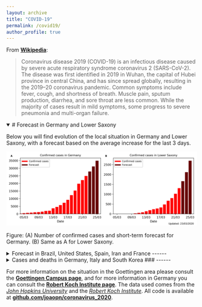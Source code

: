 ```yaml
---
layout: archive
title: "COVID-19"
permalink: /covid19/
author_profile: true
---
```


From [__Wikipedia__](https://en.wikipedia.org/wiki/Coronavirus_disease_2019): 

> Coronavirus disease 2019 (COVID-19) is an infectious disease caused by severe acute respiratory syndrome coronavirus 2 (SARS-CoV-2). The disease was first identified in 2019 in Wuhan, the capital of Hubei province in central China, and has since spread globally, resulting in the 2019–20 coronavirus pandemic. Common symptoms include fever, cough, and shortness of breath. Muscle pain, sputum production, diarrhea, and sore throat are less common. While the majority of cases result in mild symptoms, some progress to severe pneumonia and multi-organ failure.

<details open>
<summary># Forecast in Germany and Lower Saxony</summary>


Below you will find evolution of the local situation in Germany and Lower Saxony, with a forecast based on the average increase for the last 3 days.


<img src="https://raw.githubusercontent.com/joaopn/coronavirus_2020/master/plots/germany_local_en.png"/>

Figure: (A) Number of confirmed cases and short-term forecast for Germany. (B) Same as A for Lower Saxony.

</details>

<details>
<summary>
Forecast in Brazil, United States, Spain, Iran and France
------
</summary>

Below you will find evolution of the local situation in Brazil, United States, Spain, Iran and France, with a forecast based on the average increase for the last 3 days. Up-to-date plots of all 193 countries are available [**here**](https://github.com/joaopn/coronavirus_2020/tree/master/plots/johnhopkins). 

<img src="https://raw.githubusercontent.com/joaopn/coronavirus_2020/master/plots/johnhopkins/brazil_confirmed.png"/>
<img src="https://raw.githubusercontent.com/joaopn/coronavirus_2020/master/plots/johnhopkins/us_confirmed.png"/>
<img src="https://raw.githubusercontent.com/joaopn/coronavirus_2020/master/plots/johnhopkins/spain_confirmed.png"/>
<img src="https://raw.githubusercontent.com/joaopn/coronavirus_2020/master/plots/johnhopkins/iran_confirmed.png"/>
<img src="https://raw.githubusercontent.com/joaopn/coronavirus_2020/master/plots/johnhopkins/france_confirmed.png"/>
</details>

<details>
<summary>
	Cases and deaths in Germany, Italy and South Korea ###
	------
</summary>

Below you find a comparison of the evolution in cases and deaths in Germany, Italy and South Korea.

<img src="https://raw.githubusercontent.com/joaopn/coronavirus_2020/master/plots/evolution_en.png"/>
Figure: (A) Number of reported cases in Germany, Italy and South Korea, in days after the 100th case was registered. (B) Same as A for number of reported deaths, in days after the 1st death.
</details>

For more information on the situation in the Goettingen area please consult the [**Goettingen Campus page**](https://goettingen-campus.de/coronavirus), and for more information in Germany you can consult the [**Robert Koch Institute page**](https://www.rki.de/EN/Home/homepage_node.html). 
The data used comes from the [*John Hopkins University*](https://github.com/CSSEGISandData/COVID-19) and the [*Robert Koch Institute*](https://www.rki.de/DE/Content/InfAZ/N/Neuartiges_Coronavirus/Situationsberichte/Archiv.html). All code is available at [**github.com/joaopn/coronavirus_2020**](https://github.com/joaopn/coronavirus_2020). 